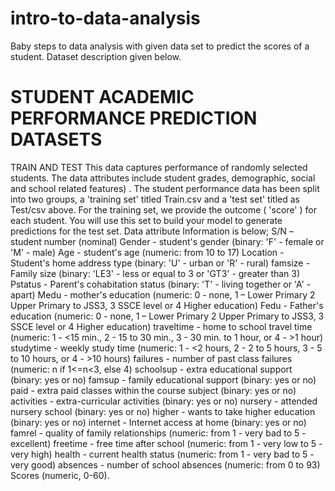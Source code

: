 # intro-to-data-analysis
Baby steps to data analysis with given data set to predict the scores of a student. Dataset description given below.
# STUDENT ACADEMIC PERFORMANCE PREDICTION DATASETS 
TRAIN AND TEST
This data captures performance of randomly selected students. The data attributes include student grades, demographic, social and school related features) . The student performance data has been split into two groups, a 'training set' titled Train.csv and a 'test set' titled as Test/csv above. For the training set, we provide the outcome ( 'score' ) for each student. You will use this set to build your model to generate predictions for the test set. Data attribute Information is below; S/N – student number (nominal) Gender - student's gender (binary: 'F' - female or 'M' - male) Age - student's age (numeric: from 10 to 17) Location - Student's home address type (binary: 'U' - urban or 'R' - rural) famsize - Family size (binary: 'LE3' - less or equal to 3 or 'GT3' - greater than 3) Pstatus - Parent's cohabitation status (binary: 'T' - living together or 'A' - apart) Medu - mother's education (numeric: 0 - none, 1 – Lower Primary 2 Upper Primary to JSS3, 3 SSCE level or 4 Higher education) Fedu - Father's education (numeric: 0 - none, 1 – Lower Primary 2 Upper Primary to JSS3, 3 SSCE level or 4 Higher education) traveltime - home to school travel time (numeric: 1 - <15 min., 2 - 15 to 30 min., 3 - 30 min. to 1 hour, or 4 - >1 hour) studytime - weekly study time (numeric: 1 - <2 hours, 2 - 2 to 5 hours, 3 - 5 to 10 hours, or 4 - >10 hours) failures - number of past class failures (numeric: n if 1<=n<3, else 4) schoolsup - extra educational support (binary: yes or no) famsup - family educational support (binary: yes or no) paid - extra paid classes within the course subject (binary: yes or no) activities - extra-curricular activities (binary: yes or no) nursery - attended nursery school (binary: yes or no) higher - wants to take higher education (binary: yes or no) internet - Internet access at home (binary: yes or no) famrel - quality of family relationships (numeric: from 1 - very bad to 5 - excellent) freetime - free time after school (numeric: from 1 - very low to 5 - very high) health - current health status (numeric: from 1 - very bad to 5 - very good) absences - number of school absences (numeric: from 0 to 93) Scores (numeric, 0-60). 
